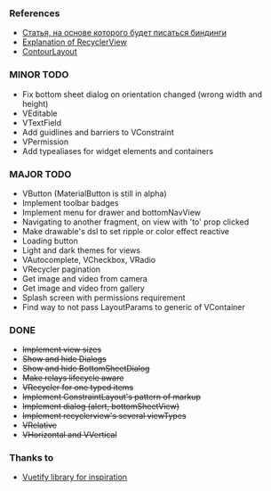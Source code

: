 ### References
* [Статья, на основе которого будет писаться биндинги](https://habr.com/ru/company/mobileup/blog/342850/)
* [Explanation of RecyclerView](https://ziginsider.github.io/RecyclerView/)
* [ContourLayout](https://github.com/cashapp/contour)

### MINOR TODO
* Fix bottom sheet dialog on orientation changed (wrong width and height)
* VEditable
* VTextField
* Add guidlines and barriers to VConstraint
* VPermission
* Add typealiases for widget elements and containers

### MAJOR TODO
* VButton (MaterialButton is still in alpha)
* Implement toolbar badges
* Implement menu for drawer and bottomNavView
* Navigating to another fragment, on view with 'to' prop clicked
* Make drawable's dsl to set ripple or color effect reactive
* Loading button
* Light and dark themes for views
* VAutocomplete, VCheckbox, VRadio
* VRecycler pagination
* Get image and video from camera
* Get image and video from gallery
* Splash screen with permissions requirement
* Find way to not pass LayoutParams to generic of VContainer

### DONE
* ~~Implement view sizes~~
* ~~Show and hide Dialogs~~
* ~~Show and hide BottomSheetDialog~~
* ~~Make relays lifecycle aware~~
* ~~VRecycler for one typed items~~
* ~~Implement ConstraintLayout's pattern of markup~~
* ~~Implement dialog (alert, bottomSheetView)~~
* ~~Implement recyclerview's several viewTypes~~
* ~~VRelative~~
* ~~VHorizontal and VVertical~~

### Thanks to
* [Vuetify library for inspiration](vuetifyjs.com)